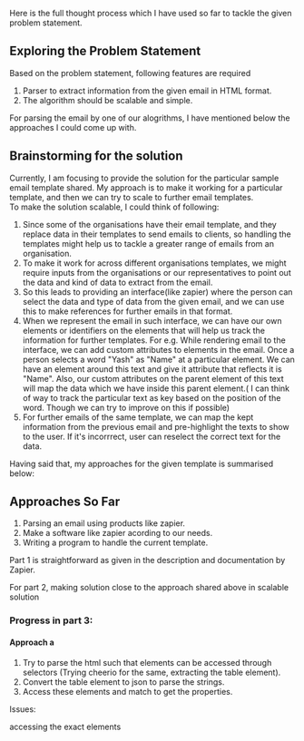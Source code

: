Here is the full thought process which I have used so far to tackle the given problem statement. <br />

## Exploring the Problem Statement 

Based on the problem statement, following features are required <br />
1. Parser to extract information from the given email in HTML format.
2. The algorithm should be scalable and simple.

For parsing the email by one of our alogrithms, I have mentioned below the approaches I could come up with. 
<br />

## Brainstorming for the solution

Currently, I am focusing to provide the solution for the particular sample email template shared. My approach is to make it working for a particular template, and then we can try to scale to further email templates. <br />
To make the solution scalable, I could think of following: <br />
1. Since some of the organisations have their email template, and they replace data in their templates to send emails to clients, so handling the templates might help us to tackle a greater range of emails from an organisation.
2. To make it work for across different organisations templates, we might require inputs from the organisations or our representatives to point out the data and kind of data to extract from the email.
3. So this leads to providing an interface(like zapier) where the person can select the data and type of data from the given email, and we can use this to make references for further emails in that format.
4. When we represent the email in such interface, we can have our own elements or identifiers on the elements that will help us track the information for further templates. For e.g. While rendering email to the interface, we can add custom attributes to elements in the email. Once a person selects a word "Yash" as "Name" at a particular element. We can have an element around this text and give it attribute that reflects it is "Name". Also, our custom attributes on the parent element of this text will map the data which we have inside this parent element.( I can think of way to track the particular text as key based on the position of the word. Though we can try to improve on this if possible)
5. For further emails of the same template, we can map the kept information from the previous email and 
pre-highlight the texts to show to the user. If it's incorrrect, user can reselect the correct text for the data.

Having said that, my approaches for the given template is summarised below: <br />

## Approaches So Far 

1. Parsing an email using products like zapier. <br />
2. Make a software like zapier acording to our needs. <br />
3. Writing a program to handle the current template.

Part 1 is straightforward as given in the description and documentation by Zapier.<br />

For part 2, making solution close to the approach shared above in scalable solution<br />



### Progress in part 3:

#### Approach a
1.  Try to parse the html such that elements can be accessed through selectors (Trying cheerio for the same, extracting the table element).
2.  Convert the table element to json to parse the strings.
2.  Access these elements and match to get the properties.

Issues: 

accessing the exact elements


